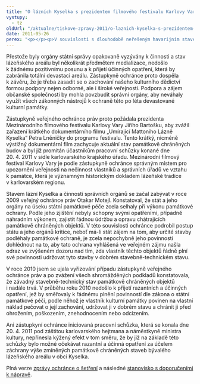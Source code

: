 ```yaml
---
title: "O lázních Kyselka s prezidentem filmového festivalu Karlovy Vary"
vystupy:
  - tz
oldUrl: "/aktualne/tiskove-zpravy-2011/o-laznich-kyselka-s-prezidentem-filmoveho-festivalu-karlovy-vary"
date: 2011-05-26
perex: "<p></p><p>V souvislosti s dlouhodobě neřešeným havarijním stavem památkově chráněných staveb lázeňského komplexu v obci Kyselka u Karlových Varů se zástupkyně veřejného ochránce práv obrátila na prezidenta Mezinárodního filmového festivalu Karlovy Vary s žádostí, aby podpořil úsilí o zachování kulturního dědictví. </p>"
---
```


<!-- imported from the old website -->

<p>Přestože byly orgány státní správy opakovaně vyzývány k činnosti a stav lázeňského areálu byl několikrát předmětem medializace, nedošlo k žádnému pozitivnímu posunu a k přijetí účinných opatření, která by zabránila totální devastaci areálu. Zástupkyně ochránce proto dospěla k závěru, že je třeba zasadit se o zachování našeho kulturního dědictví formou podpory nejen odborné, ale i široké veřejnosti. Podpora a zájem občanské společnosti by mohla povzbudit správní orgány, aby neváhaly využít všech zákonných nástrojů k ochraně této po léta devastované kulturní památky.</p><p>Zástupkyně veřejného ochránce práv proto požádala prezidenta Mezinárodního filmového festivalu Karlovy Vary Jiřího Bartošku, aby zvážil zařazení krátkého dokumentárního filmu „Umírající Mattoniho Lázně Kyselka“ Petra Lněničky do programu festivalu. Tento krátký, nicméně výstižný dokumentární film zachycuje aktuální stav památkově chráněných budov a byl již promítán účastníkům pracovní schůzky konané dne 20. 4. 2011 v sídle karlovarského krajského úřadu. Mezinárodní filmový festival Karlovy Vary je podle zástupkyně ochránce správným místem pro upozornění veřejnosti na nečinnost vlastníků a správních úřadů ve vztahu k památce, která je významným historickým dokladem lázeňské tradice v karlovarském regionu.</p><p>Stavem lázní Kyselka a činností správních orgánů se začal zabývat v roce 2009 veřejný ochránce práv Otakar Motejl. Konstatoval, že stát a jeho orgány na úseku státní památkové péče zcela selhaly při výkonu památkové ochrany. Podle jeho zjištění nebyly schopny svými opatřeními, případně náhradním výkonem, zajistit řádnou údržbu a opravu chátrajících památkově chráněných objektů. V této souvislosti ochránce podrobil postup státu a jeho orgánů kritice, neboť má-li stát zájem na tom, aby určité stavby podléhaly památkové ochraně, je zcela nepochybně jeho povinností dohlédnout na to, aby tato ochrana vyhlášená ve veřejném zájmu našla odraz ve zvýšeném dozoru nad tím, zda vlastník těchto objektů řádně plní své povinnosti udržovat tyto stavby v dobrém stavebně-technickém stavu. </p><p>V roce 2010 jsem se ujala vyřizování případu zástupkyně veřejného ochránce práv a po zvážení všech shromážděných podkladů konstatovala, že závadný stavebně-technický stav památkově chráněných objektů i nadále trvá. V průběhu roku 2010 nedošlo k přijetí razantních a účinných opatření, jež by směřovaly k řádnému plnění povinností dle zákona o státní památkové péči, podle něhož je vlastník kulturní památky povinen na vlastní náklad pečovat o její zachování, udržovat ji v dobrém stavu a chránit ji před ohrožením, poškozením, znehodnocením nebo odcizením. </p><p>Ani zástupkyní ochránce iniciovaná pracovní schůzka, která se konala dne 20. 4. 2011 pod záštitou karlovarského hejtmana a náměstkyně ministra kultury, nepřinesla kýžený efekt v tom směru, že by již na základě této schůzky bylo možné očekávat razantní a účinná opatření za účelem záchrany výše zmíněných památkově chráněných staveb bývalého lázeňského areálu v obci Kyselka.</p><p>Plná verze <a href="/uploads-import/STANOVISKA/stavby_a_reg_rozvoj/517-09-MH-ZZ-Kyselka.pdf">zprávy ochránce o šetření</a> a následné <a href="/uploads-import/STANOVISKA/stavby_a_reg_rozvoj/517-09-MH-ZSO-Kyselka.pdf">stanovisko s doporučeními k nápravě</a>.</p>
